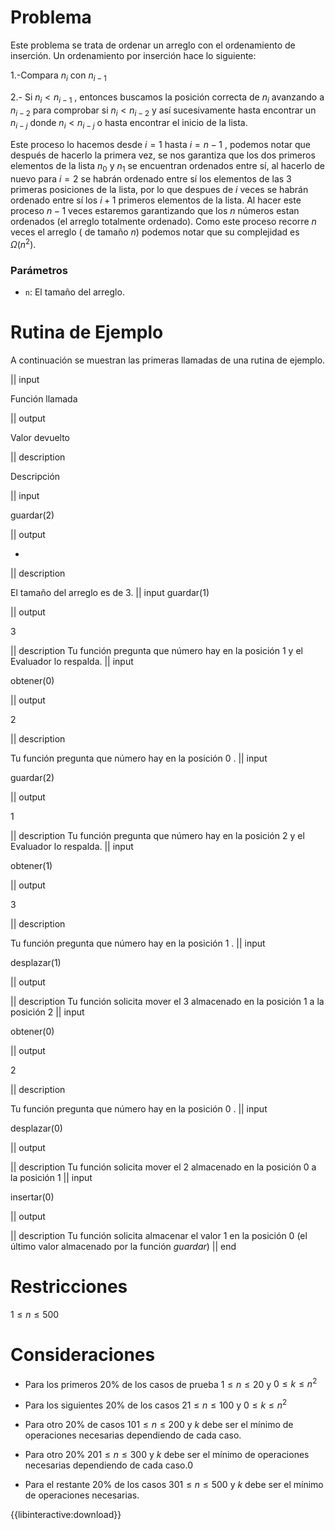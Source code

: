 # Problema

Este problema se trata de ordenar un arreglo con el ordenamiento de inserción. Un ordenamiento por inserción hace lo siguiente:

1.-Compara $n_i$ con $n_{i-1}$ 

2.- Si $n_i < n_{i-1}$ , entonces buscamos la posición correcta de $n_i$  avanzando a $n_{i-2}$ para comprobar si $n_i < n_{i-2}$ y así sucesivamente hasta encontrar un $n_{i-j}$ donde $n_i < n_{i-j}$ o hasta encontrar el inicio de la lista.

Este proceso lo hacemos desde $i=1$ hasta $i=n-1$ , podemos notar que después de hacerlo la primera vez, se nos garantiza que los dos primeros elementos de la lista $n_0$  y  $n_1$ se encuentran ordenados entre sí, al hacerlo de nuevo para $i=2$ se habrán ordenado entre sí los elementos de las $3$ primeras posiciones de la lista, por lo que despues de $i$ veces se habrán ordenado entre sí los $i+1$ primeros elementos de la lista. Al hacer este proceso $n-1$ veces estaremos garantizando que los $n$ números estan ordenados (el arreglo totalmente ordenado). Como este proceso recorre $n$ veces el arreglo ( de tamaño $n$) podemos notar que su complejidad es $Ω(n^2)$. 

### Parámetros

* `n`: El tamaño del arreglo.


# Rutina de Ejemplo

A continuación se muestran las primeras llamadas de una rutina de ejemplo.



|| input

Función llamada

|| output

Valor devuelto

|| description

Descripción

|| input

guardar(2)

|| output

-

|| description

El tamaño del arreglo es de 3.
|| input
guardar(1)

|| output

3

|| description
Tu función pregunta que número hay en la posición 1 y el Evaluador lo respalda.
|| input

obtener(0)

|| output

2

|| description

Tu función pregunta que número hay en la posición 0 .
|| input

guardar(2)

|| output

1

|| description
Tu función pregunta que número hay en la posición 2 y el Evaluador lo respalda.
|| input

obtener(1)

|| output

3

|| description

Tu función pregunta que número hay en la posición 1 .
|| input

desplazar(1)

|| output



|| description
Tu función solicita mover el 3 almacenado en la posición 1 a la posición 2
|| input

obtener(0)

|| output

2

|| description

Tu función pregunta que número hay en la posición 0 .
|| input

desplazar(0)

|| output



|| description
Tu función solicita mover el 2 almacenado en la posición 0 a la posición 1
|| input

insertar(0)

|| output



|| description
Tu función solicita almacenar el valor 1 en la posición 0 (el último valor almacenado por la función $guardar$)
|| end

# Restricciones

$1 \leq n \leq 500$

# Consideraciones

* Para los primeros 20% de los casos de prueba $1 \leq n \leq 20$ y $0 \leq k \leq n^2$

* Para los siguientes 20% de los casos $21 \leq n \leq 100$ y $0 \leq k \leq n^2$

* Para otro 20% de casos $101 \leq n \leq 200$ y $k$ debe ser el mínimo de operaciones necesarias dependiendo de cada caso.

* Para otro 20% $201 \leq n \leq 300$ y $k$ debe ser el mínimo de operaciones necesarias dependiendo de cada caso.0

* Para el restante 20% de los casos $301 \leq n \leq 500$ y $k$ debe ser el mínimo de operaciones necesarias.


{{libinteractive:download}}
